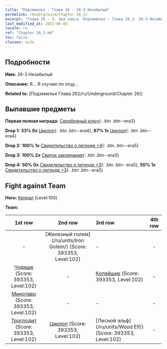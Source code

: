 ```yaml
---
title: "Подземелье - Глава 26 - 26-3 Незабытый"
permalink: /Underground/Chapter 26_3/
excerpt: "Глава 26 - 3. Эра хаоса  Подземелье - Глава 26_3. 26-3 Незабытый"
last_modified_at: 2021-06-03
locale: ru
ref: "Chapter 26_3.md"
toc: false
classes: wide
---
```


## Подробности

 **Имя:** 26-3 Незабытый

 **Описание:** Я... Я скучаю по отцу...

 **Related to:** [Подземелье Глава 26](/ru/Underground/Chapter 26/)

## Выпавшие предметы

 **Первая полная награда:** [Серебряный ключ](/ItemsRU/con_693/){: .btn .btn--era3}

 **Drop 1:** **33% 0x** [Циклоп](/ItemsRU/unt_222/){: .btn .btn--era4}, **67% 1x** [Циклоп](/ItemsRU/unt_222/){: .btn .btn--era4}

 **Drop 2:** **100% 1x** [Свидетельство о легенде +4](/ItemsRU/mat_95/){: .btn .btn--era5}

 **Drop 3:** **100% 2x** [Свиток заклинания](/ItemsRU/con_694/){: .btn .btn--era3}

 **Drop 4:** **50% 0x** [Свидетельство о легенде +3](/ItemsRU/mat_88/){: .btn .btn--era5}, **50% 1x** [Свидетельство о легенде +3](/ItemsRU/mat_88/){: .btn .btn--era5}


## Fight against Team
 **Hero:** [Кендал](/ru/heroes/Kendal/) (Level:100)

 **Team:**


  | 1st row | 2nd row | 3rd row | 4th row |
  |:----:|:----:|:----|:----:|
  | - | [Железный голем](/ru/units/Iron Golem/) (Score: 393353, Level:102)  | - | - |
  | [Чудище](/ru/units/Behemoth/) (Score: 393353, Level:102)  | - | [Копейщик](/ru/units/Pikeman/) (Score: 393353, Level:102)  | - |
  | [Минотавр](/ru/units/Minotaur/) (Score: 393353, Level:102)  | - | - | - |
  | [Троглодит](/ru/units/Troglodyte/) (Score: 393353, Level:102)  | [Циклоп](/ru/units/Cyclops/) (Score: 393353, Level:102)  | [Лесной эльф](/ru/units/Wood Elf/) (Score: 393353, Level:102)  | - |



